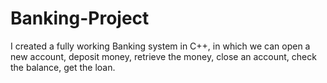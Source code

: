# Banking-Project

I created a fully working Banking system in C++, in which we can open a new account, deposit money, retrieve the money, close an account, check the balance, get the loan.
